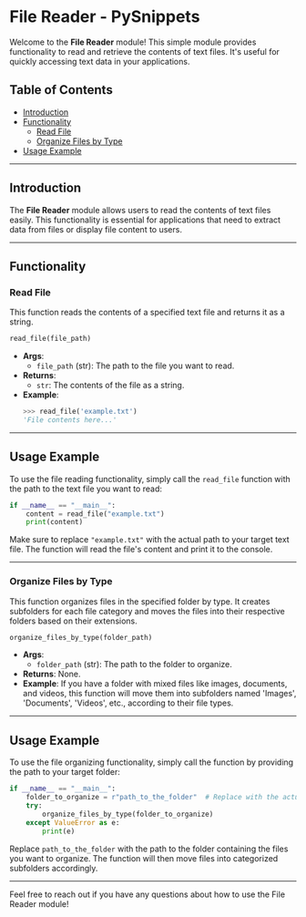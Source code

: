# File Reader - PySnippets

Welcome to the **File Reader** module! This simple module provides functionality to read and retrieve the contents of text files. It's useful for quickly accessing text data in your applications.

## Table of Contents

- [Introduction](#introduction)
- [Functionality](#functionality)
  - [Read File](#read-file)
  - [Organize Files by Type](#organize-files-by-type)
- [Usage Example](#usage-example)

---

## Introduction

The **File Reader** module allows users to read the contents of text files easily. This functionality is essential for applications that need to extract data from files or display file content to users.

---

## Functionality

### Read File

This function reads the contents of a specified text file and returns it as a string.

```python
read_file(file_path)
```

- **Args**: 
  - `file_path` (str): The path to the file you want to read.
- **Returns**: 
  - `str`: The contents of the file as a string.
- **Example**:
  ```python
  >>> read_file('example.txt')
  'File contents here...'
  ```

---

## Usage Example

To use the file reading functionality, simply call the `read_file` function with the path to the text file you want to read:

```python
if __name__ == "__main__":
    content = read_file("example.txt")
    print(content)
```

Make sure to replace `"example.txt"` with the actual path to your target text file. The function will read the file's content and print it to the console.

---

### Organize Files by Type

This function organizes files in the specified folder by type. It creates subfolders for each file category and moves the files into their respective folders based on their extensions.

```python
organize_files_by_type(folder_path)
```

- **Args**: 
  - `folder_path` (str): The path to the folder to organize.
- **Returns**: None.
- **Example**: 
  If you have a folder with mixed files like images, documents, and videos, this function will move them into subfolders named 'Images', 'Documents', 'Videos', etc., according to their file types.

---

## Usage Example

To use the file organizing functionality, simply call the function by providing the path to your target folder:

```python
if __name__ == "__main__":
    folder_to_organize = r"path_to_the_folder"  # Replace with the actual folder path
    try:
        organize_files_by_type(folder_to_organize)
    except ValueError as e:
        print(e)
```

Replace `path_to_the_folder` with the path to the folder containing the files you want to organize. The function will then move files into categorized subfolders accordingly.

---

Feel free to reach out if you have any questions about how to use the File Reader module!
